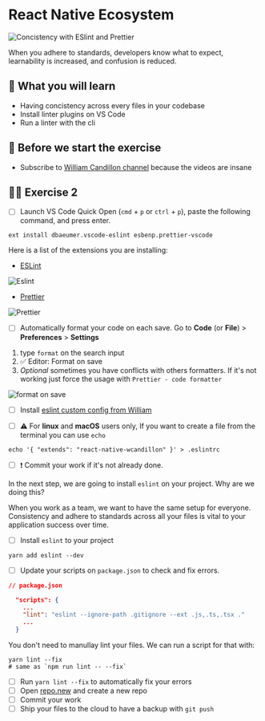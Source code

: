 # React Native Ecosystem

![Concistency with ESlint and Prettier](https://media.giphy.com/media/inEZXlAOb1TC8/giphy.gif)

When you adhere to standards, developers know what to expect, learnability is increased, and confusion is reduced.

## 📡 What you will learn

- Having concistency across every files in your codebase
- Install linter plugins on VS Code
- Run a linter with the cli

## 👾 Before we start the exercise

- Subscribe to [William Candillon channel](https://www.youtube.com/channel/UC806fwFWpiLQV5y-qifzHnA) because the videos are insane

## 👨‍🚀 Exercise 2

- [ ] Launch VS Code Quick Open (`cmd` + `p` or `ctrl` + `p`), paste the following command, and press enter.

```console
ext install dbaeumer.vscode-eslint esbenp.prettier-vscode
```

Here is a list of the extensions you are installing:

- [ESLint](https://marketplace.visualstudio.com/items?itemName=dbaeumer.vscode-eslint)

![Eslint](https://user-images.githubusercontent.com/81434852/149155293-6b2560a6-3f26-482d-89d0-80c1c3ce98fb.png)

- [Prettier](https://marketplace.visualstudio.com/items?itemName=esbenp.prettier-vscode)

![Prettier](https://user-images.githubusercontent.com/81434852/149155317-a0a95fe9-729b-4b19-b675-9d964406c294.png)

- [ ] Automatically format your code on each save. Go to **Code** (or **File**) > **Preferences** > **Settings**

1. type `format` on the search input
2. ✅ Editor: Format on save
3. _Optional_ sometimes you have conflicts with others formatters. If it's not working just force the usage with `Prettier - code formatter`

![format on save](https://raw.githubusercontent.com/flexbox/react-native-workshop/main/challenges/react-native-ecosystem/format-on-save.png)

- [ ] Install [eslint custom config from William](https://github.com/wcandillon/eslint-config-react-native-wcandillon#readme)

- [ ] ⚠️ For **linux** and **macOS** users only, If you want to create a file from the terminal you can use `echo`

```console
echo '{ "extends": "react-native-wcandillon" }' > .eslintrc
```

- [ ] ❗ Commit your work if it's not already done.

In the next step, we are going to install `eslint` on your project. Why are we doing this?

When you work as a team, we want to have the same setup for everyone. Consistency and adhere to standards across all your files is vital to your application success over time.

- [ ] Install `eslint` to your project

```console
yarn add eslint --dev
```

- [ ] Update your scripts on `package.json` to check and fix errors.

```json
// package.json

  "scripts": {
    ...
    "lint": "eslint --ignore-path .gitignore --ext .js,.ts,.tsx ."
    ...
  }
```

You don't need to manullay lint your files. We can run a script for that with:

```console
yarn lint --fix
# same as `npm run lint -- --fix`
```

- [ ] Run `yarn lint --fix` to automatically fix your errors
- [ ] Open [repo.new](https://repo.new) and create a new repo
- [ ] Commit your work
- [ ] Ship your files to the cloud to have a backup with `git push`

